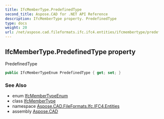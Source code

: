 ```yaml
---
title: IfcMemberType.PredefinedType
second_title: Aspose.CAD for .NET API Reference
description: IfcMemberType property. PredefinedType
type: docs
weight: 20
url: /net/aspose.cad.fileformats.ifc.ifc4.entities/ifcmembertype/predefinedtype/
---
```

## IfcMemberType.PredefinedType property

PredefinedType

```csharp
public IfcMemberTypeEnum PredefinedType { get; set; }
```

### See Also

* enum [IfcMemberTypeEnum](../../../aspose.cad.fileformats.ifc.ifc4.types/ifcmembertypeenum/)
* class [IfcMemberType](../)
* namespace [Aspose.CAD.FileFormats.Ifc.IFC4.Entities](../../ifcmembertype/)
* assembly [Aspose.CAD](../../../)


